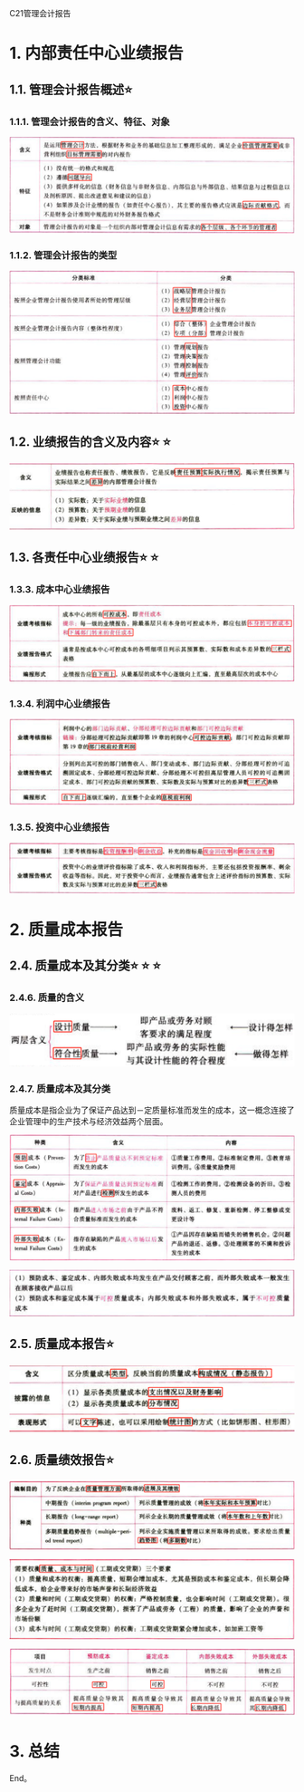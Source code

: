 C21管理会计报告

# 1. 内部责任中心业绩报告

## 1.1. 管理会计报告概述:star: 

### 1.1.1. 管理会计报告的含义、特征、对象

![](media/5789a4dbac58395beb5ff8bfa099744c.png)

### 1.1.2. 管理会计报告的类型

![](media/600feff691933056b462eed85ac397df.png)

## 1.2. 业绩报告的含义及内容:star: :star: 

![](media/982c8aa39e843885d3e12ef5c5bd0a40.png)

## 1.3. 各责任中心业绩报告:star: :star: 

### 1.3.3. 成本中心业绩报告

![](media/4e8280e90bc9950c743b90d1322cd9e0.png)

### 1.3.4. 利润中心业绩报告

![](media/c3fb49fd714facbca5cc793a61853f9a.png)

### 1.3.5. 投资中心业绩报告

![](media/47fe4ef7e46dc7e5698a43d3cfff0d64.png)

# 2. 质量成本报告

## 2.4. 质量成本及其分类:star: :star: :star: 

### 2.4.6. 质量的含义

![](media/d8b9a3df70710e88f676e460f681a55a.png)

### 2.4.7. 质量成本及其分类

质量成本是指企业为了保证产品达到－定质量标准而发生的成本，这一概念连接了企业管理中的生产技术与经济效益两个层面。

![](media/71378471b3b75636dc2e6b745bb413f2.png)

![](media/713ae868d19b22f01b299c3fcb320dde.png)

## 2.5. 质量成本报告:star: 

![](media/f0bcc354c85643af4f841952298affdb.png)

## 2.6. 质量绩效报告:star: 

![](media/61a38f32827eff4472b445d75f63d6b2.png)

![](media/3dbd250dca93a84ded571bf80c8346cf.png)

![](media/fca2af8f9003594bcb4427289c764575.png)

# 3. 总结

End。
